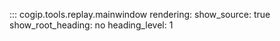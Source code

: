 ::: cogip.tools.replay.mainwindow
    rendering:
      show_source: true
      show_root_heading: no
      heading_level: 1
